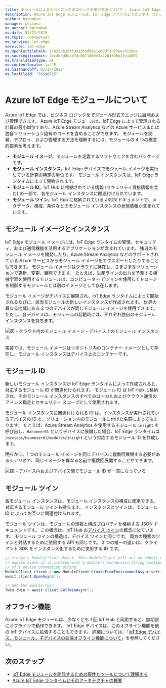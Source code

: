 ```yaml
---
title: モジュールによるデバイス上でのロジックの実行方法について - Azure IoT Edge | Microsoft Docs
description: Azure IoT Edge モジュールは、IoT Edge デバイス上でビジネス ロジックを実行できるように、リモートでのデプロイと管理が可能なコンテナー化されたロジックの単位です。
author: kgremban
manager: philmea
ms.author: kgremban
ms.date: 03/21/2019
ms.topic: conceptual
ms.service: iot-edge
services: iot-edge
ms.openlocfilehash: 1c625e628f53d156ad56a1c69df1c23aec9120ac
ms.sourcegitcommit: 2ec4b3d0bad7dc0071400c2a2264399e4fe34897
ms.translationtype: HT
ms.contentlocale: ja-JP
ms.lasthandoff: 03/27/2020
ms.locfileid: "76548715"
---
```

# <a name="understand-azure-iot-edge-modules"></a>Azure IoT Edge モジュールについて

Azure IoT Edge では、ビジネス ロジックを*モジュール*形式でエッジに展開および管理できます。 Azure IoT Edge モジュールは、IoT Edge によって管理される計算の最小単位であり、Azure Stream Analytics などの Azure サービスまたは独自ソリューション固有のコードを含めることができます。 モジュールを開発、デプロイ、および管理する方法を理解するには、モジュールの 4 つの概念的要素を考えます。

* **モジュール イメージ**。モジュールを定義するソフトウェアを含むパッケージです。
* **モジュール インスタンス**。IoT Edge デバイスでモジュール イメージを実行している計算の特定の単位です。 モジュール インスタンスは、IoT Edge ランタイムによって開始されます。
* **モジュール ID**。IoT Hub に格納されている情報 (セキュリティ資格情報を含む) の一部で、各モジュール インスタンスに関連付けられています。
* **モジュール ツイン**。IoT Hub に格納されている JSON ドキュメントで、メタデータ、構成、条件などのモジュール インスタンスの状態情報が含まれています。

## <a name="module-images-and-instances"></a>モジュール イメージとインスタンス

IoT Edge モジュール イメージには、IoT Edge ランタイムの管理、セキュリティ、および通信機能を活用するアプリケーションが含まれています。 独自のモジュール イメージを開発したり、Azure Stream Analytics などのサポートされている Azure サービスからモジュール イメージをエクスポートしたりすることもできます。
モジュール イメージはクラウドに存在し、さまざまなソリューションで更新、変更、展開できます。 たとえば、生産ラインの出力を予測する機械学習を使用するモジュールは、コンピューター ビジョンを使用してドローンを制御するモジュールとは別のイメージとして存在します。

モジュール イメージがデバイスに展開され、IoT Edge ランタイムによって開始されるたびに、該当モジュールの新しいインスタンスが作成されます。 世界の異なる地域にある 2 つのデバイスが同じモジュール イメージを使用できます。 ただし、各デバイスは、モジュールの起動時には、それぞれ独自のモジュール インスタンスを持ちます。

![図 - クラウド内のモジュール イメージ - デバイス上のモジュール インスタンス](./media/iot-edge-modules/image_instance.png)

実装では、モジュール イメージはリポジトリ内のコンテナー イメージとして存在し、モジュール インスタンスはデバイス上のコンテナーです。

<!--
As use cases for Azure IoT Edge grow, new types of module images and instances will be created. For example, resource constrained devices cannot run containers so may require module images that exist as dynamic link libraries and instances that are executables. 
-->

## <a name="module-identities"></a>モジュール ID

新しいモジュール インスタンスが IoT Edge ランタイムによって作成されると、対応するモジュール ID が関連付けられます。 モジュール ID は IoT Hub に格納され、そのモジュール インスタンスのすべてのローカルおよびクラウド通信のアドレス指定とセキュリティ スコープとして使用されます。

モジュール インスタンスに関連付けられる ID は、インスタンスが実行されているデバイスの ID と、ソリューション内のモジュールに付けた名前によって決まります。 たとえば、Azure Stream Analytics を使用するモジュール `insight` を呼び出し、`Hannover01` というデバイスに展開した場合、IoT Edge ランタイムは `/devices/Hannover01/modules/insight` という対応するモジュール ID を作成します。

明らかに、1 つのモジュール イメージを同じデバイスに複数回展開する必要があるシナリオで、同じイメージを異なる名前で複数回展開することができます。

![図 - デバイス内およびデバイス間でモジュール ID が一意になっている](./media/iot-edge-modules/identity.png)

## <a name="module-twins"></a>モジュール ツイン

各モジュール インスタンスは、モジュール インスタンスの構成に使用できる、対応するモジュール ツインも持ちます。 インスタンスとツインは、モジュール ID によってお互いに関連付けられます。

モジュール ツインは、モジュールの情報と構成プロパティを格納する JSON ドキュメントです。 この概念は、IoT Hub の[デバイス ツイン](../iot-hub/iot-hub-devguide-device-twins.md)の概念に似ています。 モジュール ツインの構造は、デバイス ツインと同じです。 両方の種類のツインと対話するために使用する API も同じです。 2 つの唯一の違いは、クライアント SDK をインスタンス化するために使用する ID です。

```csharp
// Create a ModuleClient object. This ModuleClient will act on behalf of a
// module since it is created with a module’s connection string instead
// of a device connection string.
ModuleClient client = new ModuleClient.CreateFromEnvironmentAsync(settings);
await client.OpenAsync();

// Get the module twin
Twin twin = await client.GetTwinAsync();
```

## <a name="offline-capabilities"></a>オフライン機能

Azure IoT Edge モジュールは、少なくとも 1 回 IoT Hub と同期すると、無期限にオフラインで動作できます。 IoT Edge デバイスは、このオフライン機能を他の IoT デバイスに拡張することもできます。 詳細については、「[IoT Edge デバイス、モジュール、子デバイスの拡張オフライン機能について](offline-capabilities.md)」を参照してください。

## <a name="next-steps"></a>次のステップ

* [IoT Edge モジュールを開発するための要件とツールについて理解する](module-development.md)
* [Azure IoT Edge ランタイムとそのアーキテクチャの概要](iot-edge-runtime.md)
